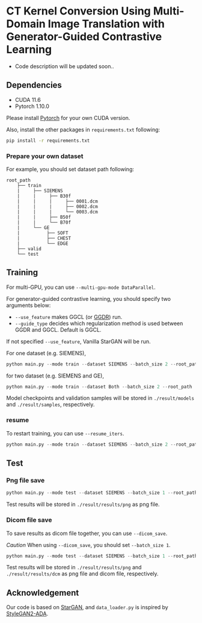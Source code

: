 # CT Kernel Conversion Using Multi-Domain Image Translation with Generator-Guided Contrastive Learning

* Code description will be updated soon..


## Dependencies

* CUDA 11.6
* Pytorch 1.10.0

Please install [Pytorch](https://pytorch.org/) for your own CUDA version.

Also, install the other packages in `requirements.txt` following:
```bash
pip install -r requirements.txt
```

### Prepare your own dataset

For example, you should set dataset path following:
```text
root_path
    ├── train
    |     ├── SIEMENS
    |     |     ├── B30f
    |     |     |     ├── 0001.dcm
    |     |     |     ├── 0002.dcm
    |     |     |     └── 0003.dcm
    |     |     ├── B50f
    |     |     └── B70f
    |     └── GE
    |          ├── SOFT
    |          ├── CHEST
    |          └── EDGE
    ├── valid
    └── test
```


## Training

For multi-GPU, you can use `--multi-gpu-mode DataParallel`.

For generator-guided contrastive learning, you should specify two arguments below:

* `--use_feature` makes GGCL (or [GGDR](https://github.com/naver-ai/GGDR)) run.
* `--guide_type` decides which regularization method is used between GGDR and GGCL. Default is GGCL.

If not specified `--use_feature`, Vanilla StarGAN will be run.

For one dataset (e.g. SIEMENS),
```python
python main.py --mode train --dataset SIEMENS --batch_size 2 --root_path 'your_own_dataset_path' --use_feature --guide_type ggcl
```
for two dataset (e.g. SIEMENS and GE),
```python
python main.py --mode train --dataset Both --batch_size 2 --root_path 'your_own_dataset_path' --use_feature --guide_type ggcl
```

Model checkpoints and validation samples will be stored in `./result/models` and `./result/samples`, respectively.

### resume

To restart training, you can use `--resume_iters`.
```python
python main.py --mode train --dataset SIEMENS --batch_size 2 --root_path 'your_own_dataset_path' --use_feature --guide_type ggcl --resume_iters 100000
```


## Test

### Png file save
```python
python main.py --mode test --dataset SIEMENS --batch_size 1 --root_path 'your_own_dataset_path' --save_path 'result' --use_feature --test_iters 400000
```

Test results will be stored in `./result/results/png` as png file.

### Dicom file save

To save results as dicom file together, you can use `--dicom_save`.

*Caution* When using `--dicom_save`, you should set `--batch_size 1`.

```python
python main.py --mode test --dataset SIEMENS --batch_size 1 --root_path 'your_own_dataset_path' --save_path 'result' --use_feature --test_iters 400000 --dicom_save
```

Test results will be stored in `./result/results/png` and `./result/results/dcm` as png file and dicom file, respectively.


## Acknowledgement

Our code is based on [StarGAN](https://github.com/yunjey/stargan), and `data_loader.py` is inspired by [StyleGAN2-ADA](https://github.com/NVlabs/stylegan2-ada-pytorch).
